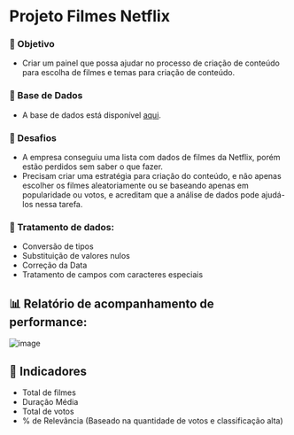 # Projeto Filmes Netflix

### 🎯 Objetivo

- Criar um painel que possa ajudar no processo de criação de conteúdo para escolha de filmes e temas para criação de conteúdo.
 

### 🎲 Base de Dados

- A base de dados está disponível [aqui]([https://drive.google.com/file/d/1oeY1kgUOUv2kxchKIvLKPTds4jBvaqPG/view?pli=1](https://drive.google.com/file/d/1yTLxntvO8O_08t7kGu9dFR7Lz949YcEY/view)).

### 🏁 Desafios

- A empresa conseguiu uma lista com dados de filmes da Netflix, porém estão perdidos sem saber o que fazer. 
- Precisam criar uma estratégia para criação do conteúdo, e não apenas escolher os filmes aleatoriamente ou se baseando apenas em popularidade ou votos, e acreditam que a análise de dados pode ajudá-los nessa tarefa.


### 💠 Tratamento de dados:

- Conversão de tipos
- Substituição de valores nulos
- Correção da Data 
- Tratamento de campos com caracteres especiais 

## 📊 Relatório de acompanhamento de performance:


![image](https://github.com/PenseJoyce/projeto-filmes-netflix/assets/77034969/fde4ab1d-81f0-43e4-a2fe-e44cb44f05ac)



## 🏴 Indicadores

- Total de filmes 
- Duração Média 
- Total de votos 
- % de Relevância (Baseado na quantidade de votos e classificação alta)
 

